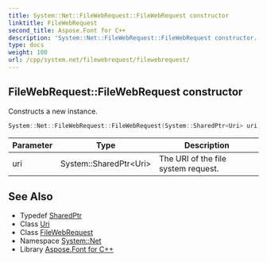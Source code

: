 ```yaml
---
title: System::Net::FileWebRequest::FileWebRequest constructor
linktitle: FileWebRequest
second_title: Aspose.Font for C++
description: 'System::Net::FileWebRequest::FileWebRequest constructor. Constructs a new instance in C++.'
type: docs
weight: 100
url: /cpp/system.net/filewebrequest/filewebrequest/
---
```

## FileWebRequest::FileWebRequest constructor


Constructs a new instance.

```cpp
System::Net::FileWebRequest::FileWebRequest(System::SharedPtr<Uri> uri)
```


| Parameter | Type | Description |
| --- | --- | --- |
| uri | System::SharedPtr\<Uri\> | The URI of the file system request. |

## See Also

* Typedef [SharedPtr](../../../system/sharedptr/)
* Class [Uri](../../../system/uri/)
* Class [FileWebRequest](../)
* Namespace [System::Net](../../)
* Library [Aspose.Font for C++](../../../)
